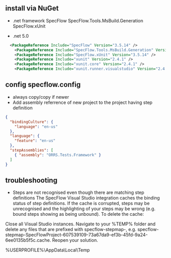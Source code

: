 ## install via NuGet
* .net framework
SpecFlow
SpecFlow.Tools.MsBuild.Generation
SpecFlow.xUnit

* .net 5.0
```xml
  <PackageReference Include="SpecFlow" Version="3.5.14" />
    <PackageReference Include="SpecFlow.Tools.MsBuild.Generation" Version="3.5.14" />
    <PackageReference Include="SpecFlow.xUnit" Version="3.5.14" />
    <PackageReference Include="xunit" Version="2.4.1" />
    <PackageReference Include="xunit.core" Version="2.4.1" />
    <PackageReference Include="xunit.runner.visualstudio" Version="2.4.3">
```

## config specflow.config 
* always copy/copy if newer
* Add assembly referrence of new project to the project having step definition
```json
{
  "bindingCulture": {
    "language": "en-us"
  },
  "language": {
    "feature": "en-us"
  },
  "stepAssemblies": [
    { "assembly": "ORRS.Tests.Framework" }
  ]  
}
 ```



## troubleshooting
* Steps are not recognised even though there are matching step definitions
The SpecFlow Visual Studio integration caches the binding status of step definitions. If the cache is corrupted, steps may be unrecognised and the highlighting of your steps may be wrong (e.g. bound steps showing as being unbound). To delete the cache:

Close all Visual Studio instances.
Navigate to your %TEMP% folder and delete any files that are prefixed with specflow-stepmap-, e.g. specflow-stepmap-SpecFlowProject-607539109-73a67da9-ef3b-45fd-9a24-6ee0135b5f5c.cache.
Reopen your solution.

%USERPROFILE%\AppData\Local\Temp
